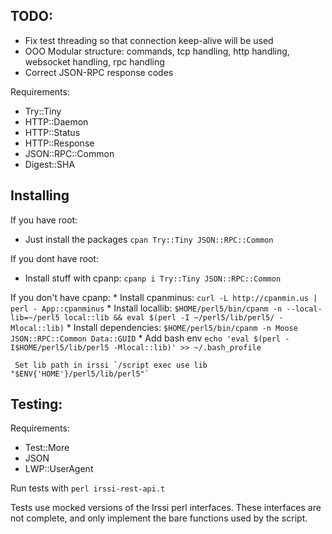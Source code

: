 TODO:
-----
 - Fix test threading so that connection keep-alive will be used
 - OOO Modular structure: commands, tcp handling, http handling, websocket handling, rpc handling
 - Correct JSON-RPC response codes

Requirements:
 * Try::Tiny
 * HTTP::Daemon
 * HTTP::Status
 * HTTP::Response
 * JSON::RPC::Common
 * Digest::SHA



Installing
----------

If you have root:
 * Just install the packages `cpan Try::Tiny JSON::RPC::Common`

If you dont have root:
 * Install stuff with cpanp: `cpanp i Try::Tiny JSON::RPC::Common`

 If you don't have cpanp:
	 * Install cpanminus: `curl -L http://cpanmin.us | perl - App::cpanminus`
	 * Install locallib: `$HOME/perl5/bin/cpanm -n --local-lib=~/perl5 local::lib && eval $(perl -I ~/perl5/lib/perl5/ -Mlocal::lib)`
	 * Install dependencies: `$HOME/perl5/bin/cpanm -n Moose JSON::RPC::Common Data::GUID`
	 * Add bash env `echo 'eval $(perl -I$HOME/perl5/lib/perl5 -Mlocal::lib)' >> ~/.bash_profile`


	 Set lib path in irssi `/script exec use lib "$ENV{'HOME'}/perl5/lib/perl5"`


Testing:
--------

Requirements:
 * Test::More
 * JSON
 * LWP::UserAgent

Run tests with `perl irssi-rest-api.t`

Tests use mocked versions of the Irssi perl interfaces. These interfaces are not complete, and only implement the bare functions used by the script.

